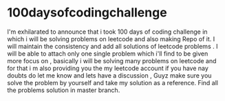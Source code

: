 # 100daysofcodingchallenge
I'm exhilarated to announce that i took 100 days of coding challenge in which i will be solving problems on leetcode and also making Repo of it. I will maintain the consistency and add all solutions of leetcode problems . 
I will be able to attach only one single problem which i'll find to be given more focus on , basically i will be solving many problems on leetcode and for that i m also providing you the my leetcode account if you have nay doubts do let me know and lets have a discussion , Guyz make sure you solve the problem by yourself and take my solution as a reference.
Find all the problems solution in master branch.
